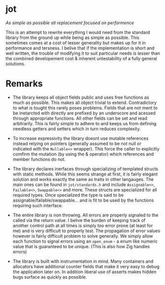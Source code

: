 # jot
*As simple as possible stl replacement focused on performence*

This is an attempt to rewrite everything I would need from the standard library from the ground up while being as simple as possible. This sometimes comes at a cost of lesser generality but makes up for it in performance and tersness. I belive that if the implementation is short and well written, the trouble of modifying it to suit particular needs is lesser than the combined developement cost & inherent untestability of a fully general solutions.

# Remarks

- The library keeps all object fields public and uses free functions as much as possible. This makes all object trivial to extend. Contradictory to what is tought this rarely poses problems. Fields that are not ment to be inetarcted with directly are prefixed by an underscore and acessed through appropriate functions. All other fields can be set and read arbitrarily. This is fairly simple to adhere to and keeps us from defining needless getters and setters which in turn reduces complexity.

- To increase expressivity the library doesnt use mutable references instead relying on pointers (generally assumed to be not null or indicated with the `Nullable<>` wrapper). This force the caller to explicitly comfirm the mutation (by using the & operator) which references and member functions do not. 

- The library declares inerfaces through specializing of templated structs with static methods. While this seems strange at first, it is fairly elegant solution and works exactly the same as traits in other langauges. The main ones can be found in `jot/standards.h` and include `Assignable<>`, `Failable<>`, `Swappable<>` and more. These structs are specialized for all required types. Once specialized the type is said to be assignable/failable/swappable... and is fit to be used by the functions requiring such interface.

- The entire library is non throwing. All errors are properly signaled to the called via the return value. I belive the burden of keeping track of another control path at all times is simply too error prone (at least for me) and is very difficult to properly test. The propagation of error values however is fairly difficult problem to solve generally. We simply allow each function to signal errors using an `open_enum` - a enum like numeric value that is guaranteed to be unique. (This is also how Zig handles errors)   

- The library is built with instrumentation in mind. Many containers and allocators have additional counter fields that make it very easy to debug the application later on. In addition liberal use of asserts makes hidden bugs surface as quickly as possible.
